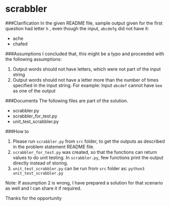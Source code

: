 # scrabbler

###Clarification
In the given README file, sample output given for the first question had letter ```h``` ,  even though the input, ```abcdefg``` did not have it:
+ ache
+ chafed

###Assumptions
I concluded that, this might be a typo and proceeded with the following assumptions:

1. Output words should not have letters, which were not part of the input string
2. Output words should not have a letter more than the number of times specified in the input string. For example:
   Input ```abcdef``` cannot have ```bee``` as one of the output

###Documents
The following files are part of the solution. 

+ scrabbler.py
+ scrabbler_for_test.py
+ unit_test_scrabbler.py

###How to
1. Please run ```scrabbler.py``` from ```src``` folder, to get the outputs as described in the problem statement README file.
2. ```scrabbler_for_test.py``` was created, so that the functions can return values to do unit testing. In ```scrabbler.py```, few functions print the output directly instead of storing.
3. ```unit_test_scrabbler.py``` can be run from ```src``` folder  as: ```python3 unit_test_scrabbler.py```

Note:
If assumption 2 is wrong, I have prepared a solution for that scenario as well and I can share it if required.

Thanks for the opportunity
